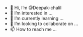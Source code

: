 - 👋 Hi, I’m @Deepak-chalil
- 👀 I’m interested in ...
- 🌱 I’m currently learning ...
- 💞️ I’m looking to collaborate on ...
- 📫 How to reach me ...

<!---
Deepak-chalil/Deepak-chalil is a ✨ special ✨ repository because its `README.md` (this file) appears on your GitHub profile.
You can click the Preview link to take a look at your changes.
--->
